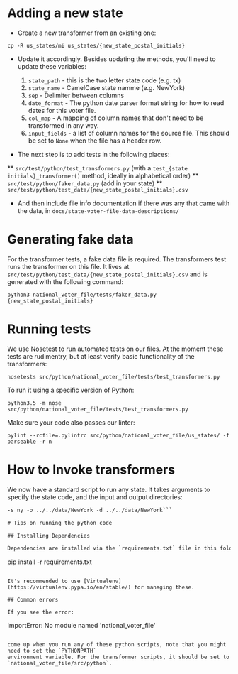 # Adding a new state

* Create a new transformer from an existing one:

```cp -R us_states/mi us_states/{new_state_postal_initials}```

* Update it accordingly. Besides updating the methods, you'll need to update these variables:

  1. `state_path` - this is the two letter state code (e.g. tx)
  2. `state_name` - CamelCase state namme (e.g. NewYork)
  3. `sep` - Delimiter between columns
  4. `date_format` - The python date parser format string for how to read dates for this voter file.
  5. `col_map` - A mapping of column names that don't need to be transformed in any way.
  6. `input_fields` - a list of column names for the source file. This should be set to `None` when the file has a header row.

* The next step is to add tests in the following places:

** `src/test/python/test_transformers.py` (with a `test_{state initials}_transformer()` method, ideally in alphabetical order)
** `src/test/python/faker_data.py` (add in your state)
** `src/test/python/test_data/{new_state_postal_initials}.csv`

* And then include file info documentation if there was any that came with the data, in `docs/state-voter-file-data-descriptions/`

# Generating fake data

For the transformer tests, a fake data file is required. The transformers test runs the transformer on this file. It lives at
`src/test/python/test_data/{new_state_postal_initials}.csv` and is generated with the following command:

```
python3 national_voter_file/tests/faker_data.py {new_state_postal_initials}
```

# Running tests

We use [Nosetest](http://nose.readthedocs.io/en/latest/) to run automated tests on our files. At the moment these tests are rudimentry, but at least verify basic functionality of the transformers:

```nosetests src/python/national_voter_file/tests/test_transformers.py```

To run it using a specific version of Python:

```python3.5 -m nose src/python/national_voter_file/tests/test_transformers.py```

Make sure your code also passes our linter:

```pylint --rcfile=.pylintrc src/python/national_voter_file/us_states/ -f parseable -r n```

# How to Invoke transformers

We now have a standard script to run any state. It takes arguments to specify the state code, and the input and output directories:

  ``` python3.5 national_voter_file/transformers/csv_transformer.py
 -s ny -o ../../data/NewYork -d ../../data/NewYork```

# Tips on running the python code

## Installing Dependencies

Dependencies are installed via the `requirements.txt` file in this folder.

```
pip install -r requirements.txt
```

It's recommended to use [Virtualenv](https://virtualenv.pypa.io/en/stable/) for managing these.

## Common errors

If you see the error:

```
ImportError: No module named 'national_voter_file'
```

come up when you run any of these python scripts, note that you might need to set the `PYTHONPATH`
environment variable. For the transformer scripts, it should be set to `national_voter_file/src/python`.
